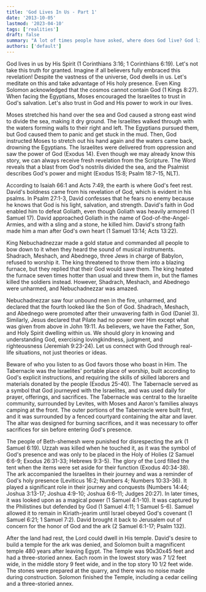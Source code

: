 ```yaml
---
title: 'God Lives In Us - Part 1'
date: '2013-10-05'
lastmod: '2023-04-10'
tags: ['realities']
draft: false
summary: "A lot of times people have asked, where does God live? God lives in us by His Spirit. You see, there's more to Christianity that I believe we take for granted. Whether you believe it or not God lives in you as His child."
authors: ['default']
---
```


God lives in us by His Spirit (1 Corinthians 3:16; 1 Corinthians 6:19). Let's not take this truth for granted. Imagine if all believers fully embraced this revelation! Despite the vastness of the universe, God dwells in us. Let's meditate on this and take advantage of His holy presence. Even King Solomon acknowledged that the cosmos cannot contain God (1 Kings 8:27). When facing the Egyptians, Moses encouraged the Israelites to trust in God's salvation. Let's also trust in God and His power to work in our lives.

Moses stretched his hand over the sea and God caused a strong east wind to divide the sea, making it dry ground. The Israelites walked through with the waters forming walls to their right and left. The Egyptians pursued them, but God caused them to panic and get stuck in the mud. Then, God instructed Moses to stretch out his hand again and the waters came back, drowning the Egyptians. The Israelites were delivered from oppression and saw the power of God (Exodus 14). Even though we may already know this story, we can always receive fresh revelation from the Scripture. The Word reveals that a blast from God's nostrils divided the sea, and the Psalmist describes God's power and might (Exodus 15:8; Psalm 18:7-15, NLT).

According to Isaiah 66:1 and Acts 7:49, the earth is where God's feet rest. David's boldness came from his revelation of God, which is evident in his psalms. In Psalm 27:1-3, David confesses that he fears no enemy because he knows that God is his light, salvation, and strength. David's faith in God enabled him to defeat Goliath, even though Goliath was heavily armored (1 Samuel 17). David approached Goliath in the name of God-of-the-Angel-Armies, and with a sling and a stone, he killed him. David's strong faith made him a man after God's own heart (1 Samuel 13:14; Acts 13:22).

King Nebuchadnezzar made a gold statue and commanded all people to bow down to it when they heard the sound of musical instruments. Shadrach, Meshach, and Abednego, three Jews in charge of Babylon, refused to worship it. The king threatened to throw them into a blazing furnace, but they replied that their God would save them. The king heated the furnace seven times hotter than usual and threw them in, but the flames killed the soldiers instead. However, Shadrach, Meshach, and Abednego were unharmed, and Nebuchadnezzar was amazed.

Nebuchadnezzar saw four unbound men in the fire, unharmed, and declared that the fourth looked like the Son of God. Shadrach, Meshach, and Abednego were promoted after their unwavering faith in God (Daniel 3). Similarly, Jesus declared that Pilate had no power over Him except what was given from above in John 19:11. As believers, we have the Father, Son, and Holy Spirit dwelling within us. We should glory in knowing and understanding God, exercising lovingkindness, judgment, and righteousness (Jeremiah 9:23-24). Let us connect with God through real-life situations, not just theories or ideas.

Beware of who you listen to as God favors those who boast in Him. The Tabernacle was the Israelites' portable place of worship, built according to God's explicit instructions, and requiring the skills of skilled laborers and materials donated by the people (Exodus 25-40). The Tabernacle served as a symbol that God journeyed with the Israelites, and was used daily for prayer, offerings, and sacrifices. The Tabernacle was central to the Israelite community, surrounded by Levites, with Moses and Aaron's families always camping at the front. The outer portions of the Tabernacle were built first, and it was surrounded by a fenced courtyard containing the altar and laver. The altar was designed for burning sacrifices, and it was necessary to offer sacrifices for sin before entering God's presence.

The people of Beth-shemesh were punished for disrespecting the ark (1 Samuel 6:19). Uzzah was killed when he touched it, as it was the symbol of God's presence and was only to be placed in the Holy of Holies (2 Samuel 6:6-9; Exodus 26:31-33; Hebrews 9:3-5). The glory of the Lord filled the tent when the items were set aside for their function (Exodus 40:34-38). The ark accompanied the Israelites in their journey and was a reminder of God's holy presence (Leviticus 16:2; Numbers 4; Numbers 10:33-36). It played a significant role in their journey and conquests (Numbers 14:44; Joshua 3:13-17; Joshua 4:9-10; Joshua 6:6-11; Judges 20:27). In later times, it was looked upon as a magical power (1 Samuel 4:1-10). It was captured by the Philistines but defended by God (1 Samuel 4:11; 1 Samuel 5-6). Samuel allowed it to remain in Kiriath-jearim until Israel obeyed God's covenant (1 Samuel 6:21; 1 Samuel 7:2). David brought it back to Jerusalem out of concern for the honor of God and the ark (2 Samuel 6:1-17; Psalm 132).

After the land had rest, the Lord could dwell in His temple. David's desire to build a temple for the ark was denied, and Solomon built a magnificent temple 480 years after leaving Egypt. The Temple was 90x30x45 feet and had a three-storied annex. Each room in the lowest story was 7 1/2 feet wide, in the middle story 9 feet wide, and in the top story 10 1/2 feet wide. The stones were prepared at the quarry, and there was no noise made during construction. Solomon finished the Temple, including a cedar ceiling and a three-storied annex.
